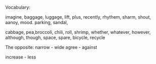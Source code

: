 Vocabulary:

imagine, baggage, luggage, lift, plus, recently, rhythem, sharm, shout, aanoy, mood. parking, sandal, 

cabbage, pea,broccoli, chili, roll, shrimp,
whether, whatever, however, although, though, space, spare, bicycle, recycle

The opposite:
narrow - wide
agree - against


increase - less